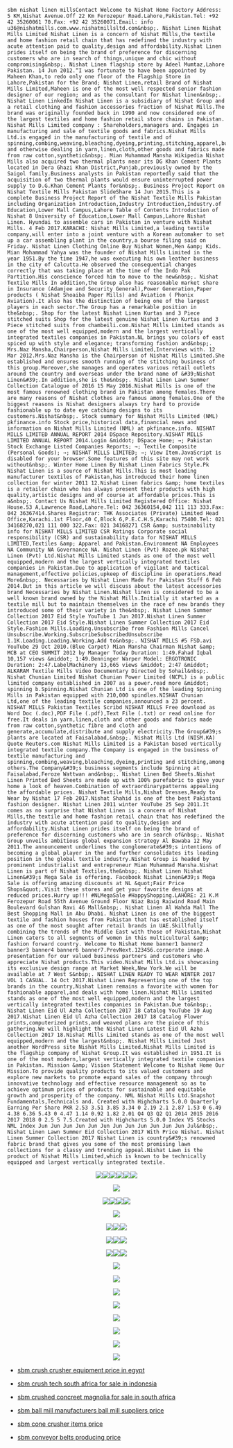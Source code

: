
```
sbm nishat linen millsContact Welcome to Nishat Home Factory Address: 5 KM,Nishat Avenue.Off 22 Km Ferozepur Road.Lahore,Pakistan.Tel: +92 42 35260061 70.Fax: +92 42 35260071.Email: info u36@nishatmills.com.www.nishatmillsltd.com&nbsp;. Nishat Linen Nishat Mills Limited Nishat Linen is a concern of Nishat Mills,the textile and home fashion retail chain that has redefined the industry with acute attention paid to quality,design and affordability.Nishat Linen prides itself on being the brand of preference for discerning customers who are in search of things,unique and chic without compromising&nbsp;. Nishat Linen flagship store by Adeel Mumtaz,Lahore Pakistan. 14 Jun 2012.“I was fortunate to have been appointed by Maheen Khan,to redo only one floor of the Flagship Store in Lahore,Pakistan for the Brand; Nishat Linen,retail Brand of Nishat Mills Limited,Maheen is one of the most well respected senior fashion designer of our region; and as the consultant for Nishat linen&nbsp;. Nishat Linen LinkedIn Nishat Linen is a subsidiary of Nishat Group and a retail clothing and fashion accessories fraction of Nishat Mills.The brand was originally founded back in 1990 and now considered one of the largest textiles and home fashion retail store chains in Pakistan. Nishat Mills Limited company : Shareholders,managers and. Engages in manufacturing and sale of textile goods and fabrics.Nishat Mills Ltd.is engaged in the manufacturing of textile and of spinning,combing,weaving,bleaching,dyeing,printing,stitching,apparel,buying,selling and otherwise dealing in yarn,linen,cloth,other goods and fabrics made from raw cotton,synthetic&nbsp;. Mian Muhammad Mansha Wikipedia Nishat Mills also acquired two thermal plants near its DG Khan Cement Plants located in Dera Ghazi Khan District,Punjab,previously owned by the Saigol family.Business analysts in Pakistan reportedly said that the acquisition of two thermal plants would ensure uninterrupted power supply to D.G.Khan Cement Plants for&nbsp;. Business Project Report on Nishat Textile Mills Pakistan SlideShare 14 Jun 2015.This is a complete Business Project Report of the Nishat Textile Mills Pakistan including Organization Introduction,Industry Introduction,Industry.of Education,Lower Mall Campus,Lahore Table of Contents Introduction of Nishat 8 University of Education,Lower Mall Campus,Lahore Nishat Linen. Hyundai to assemble cars in Pakistan in venture with Nishat Mills. 4 Feb 2017.KARACHI: Nishat Mills Limited,a leading textile company,will enter into a joint venture with a Korean automaker to set up a car assembling plant in the country,a bourse filing said on Friday. Nishat Linen Clothing Online Buy Nishat Women,Men &amp; Kids. Mian Mohammad Yahya was the founder of Nishat Mills Limited in the year 1951.By the time 1947,he was executing his own leather business in the city of Calcutta.He observed the consequential changes correctly that was taking place at the time of the Indo Pak Partition.His conscience forced him to move to the new&nbsp;. Nishat Textile Mills In addition,the Group also has reasonable market share in Insurance (Adamjee and Security General),Power Generation,Paper products ( Nishat Shoaiba Paper Mills) and Aviation ( Phonix Aviation).It also has the distinction of being one of the largest players in each sector.The Group has a remarkable position in the&nbsp;. Shop for the latest Nishat Linen Kurtas and 3 Piece stitched suits Shop for the latest genuine Nishat Linen Kurtas and 3 Piece stitched suits from chambeili.com.Nishat Mills Limited stands as one of the most well equipped,modern and the largest vertically integrated textiles companies in Pakistan.NL brings you colors of east spiced up with style and elegance; transforming fashion and&nbsp;. Mrs.Naz Mansha,Chairperson,Nishat Mills Limited,Interviews with. 12 Mar 2012.Mrs.Naz Mansha is the Chairperson of Nishat Mills Limited.She established and ensures smooth running of the stitching business of this group.Moreover,she manages and operates various retail outlets around the country and overseas under the brand name of &#39;Nishat Linen&#39;.In addition,she is the&nbsp;. Nishat Linen Lawn Summer Collection Catalogue of 2016 15 May 2016.Nishat Mills is one of the most famous renowned clothing brand in Pakistan among females.There are many reasons of Nishat clothes are famous among females.One of the biggest reasons is Nishat designers always try hard to provide fashionable up to date eye catching designs to its customers.Nishat&nbsp;. Stock summary for Nishat Mills Limited (NML) pkfinance.info Stock price,historical data,financial news and information on Nishat Mills Limited (NML) at pkfinance.info. NISHAT MILLS LIMITED ANNUAL REPORT 2014 DSpace Repository.NISHAT MILLS LIMITED ANNUAL REPORT 2014.Login &middot; DSpace Home; →; Pakistan Stock Exchange Listed Companies Reports; →; Textile Composite (Personal Goods); →; NISHAT MILLS LIMITED; →; View Item.JavaScript is disabled for your browser.Some features of this site may not work without&nbsp;. Winter Home Linen By Nishat Linen Fabrics Style.Pk Nishat Linen is a source of Nishat Mills.This is most leading manufacturer textiles of Pakistan,has introduced their home linen collection for winter 2011 12.Nishat Linen fabrics &amp; home textiles is a retailer chain who has always present their products with high quality,artistic designs and of course at affordable prices.This is a&nbsp;. Contact Us Nishat Mills Limited Registered Office: Nishat House.53 A,Lawrence Road,Lahore.Tel: 042 36360154,042 111 113 333.Fax: 042 36367414.Shares Registrar: THK Associates (Private) Limited Head Office,Karachi.1st Floor,40 C,Block 6,P.E.C.H.S,Karachi 75400.Tel: 021 34168270,021 111 000 322.Fax: 021 34168271 CSR &amp; sustainability info for NISHAT MILLS LIMITED CSR Ratings Corporate social responsibility (CSR) and sustainability data for NISHAT MILLS LIMITED,Textiles &amp; Apparel and Pakistan.Environment NA Employees NA Community NA Governance NA. Nishat Linen (Pvt) Rozee.pk Nishat Linen (Pvt) Ltd.Nishat Mills Limited stands as one of the most well equipped,modern and the largest vertically integrated textiles companies in Pakistan.Due to application of vigilant and tactical management,effective policies,upkeep of discipline in operations.Read More&nbsp;. Necessaries by Nishat Linen Made For Pakistan Stuff 6 Feb 2014.But in this article we will discuss about the latest accessories brand Necessaries by Nishat Linen.Nishat linen is considered to be a well known brand owned by the Nishat Mills.Initially it started as a textile mill but to maintain themselves in the race of new brands they introduced some of their variety in the&nbsp;. Nishat Linen Summer Collection 2017 Eid Style YouTube 1 Jun 2017.Nishat Linen Summer Collection 2017 Eid Style.Nishat Linen Summer Collection 2017 Eid Style.Fashion Mills.Loading.Unsubscribe from Fashion Mills Cancel Unsubscribe.Working.SubscribeSubscribedUnsubscribe 1.1K.Loading.Loading.Working.Add to&nbsp;. NISHAT MILLS #5 FSD.avi YouTube 29 Oct 2010.(Blue Carpet) Mian Mansha Chairman Nishat &amp; MCB at CEO SUMMIT 2012 by Manager Today Duration: 1:49.Fahad Iqbal 10,157 views &middot; 1:49.Benninger Warper Model: ERGOTRONIC Duration: 2:47.LabelMachinery 13,665 views &middot; 2:47 &middot; ALKARAM Textile Mills Video Documentary Directed by Sohail&nbsp;. Nishat Chunian Limited Nishat Chunian Power Limited (NCPL) is a public limited company established in 2007 as a power.read more &middot; spinning b.Spinning.Nishat Chunian Ltd is one of the leading Spinning Mills in Pakistan equipped with 210,000 spindles.NISHAT Chunian Ltd,one of the leading textile companies,announced a 23 percent. NISHAT MILLS Pakistan Textiles Scribd NISHAT MILLS Free download as Word Doc (.doc),PDF File (.pdf),Text File (.txt) or read online for free.It deals in yarn,linen,cloth and other goods and fabrics made from raw cotton,synthetic fibre and cloth and generate,accumulate,distribute and supply electricity.The Group&#39;s plants are located at Faisalabad,&nbsp;. Nishat Mills Ltd (NISM.KA) Quote Reuters.com Nishat Mills Limited is a Pakistan based vertically integrated textile company.The Company is engaged in the business of textile manufacturing and spinning,combing,weaving,bleaching,dyeing,printing and stitching,among others.The Company&#39;s business segments include Spinning at Faisalabad,Feroze Wattwan and&nbsp;. Nishat Linen Bed Sheets.Nishat Linen Printed Bed Sheets are made up with 100% purefabric to give your home a look of heaven.Combination of extraordinarypatterns appealing the affordable prices. Nishat Textile Mills,Nishat Dresses,Ready to Wear by Nishat 17 Feb 2017.Nishat Shahid is one of the best Pakistani fashion designer. Nishat Linen 2011 winter YouTube 25 Sep 2011.It comes as no surprise that Nishat Linen is a concern of Nishat Mills,the textile and home fashion retail chain that has redefined the industry with acute attention paid to quality,design and affordability.Nishat Linen prides itself on being the brand of preference for discerning customers who are in search of&nbsp;. Nishat Group unveils ambitious global expansion strategy Al Bawaba 12 May 2011.The announcement underlines the conglomerate&#39;s intentions of becoming a global player in the and further consolidates its leading position in the global textile industry.Nishat Group is headed by prominent industrialist and entrepreneur Mian Muhammad Mansha.Nishat Linen is part of Nishat Textiles,the&nbsp;. Nishat Linen Nishat Linen&#39;s Mega Sale is offering. Facebook Nishat Linen&#39;s Mega Sale is offering amazing discounts at NL &quot;Fair Price Shops&quot;.Visit these stores and get your favorite designs at reduced prices.Hurry up!!! #NLMegaSale #HappyShopping.LAHORE: 21 K.M Ferozepur Road 55th Avenue Ground Floor Niaz Baig Raiwind Road Main Boulevard Gulshan Ravi 46 Mall&nbsp;. Nishat Linen Al Wahda Mall The Best Shopping Mall in Abu Dhabi. Nishat Linen is one of the biggest textile and fashion houses from Pakistan that has established itself as one of the most sought after retail brands in UAE.Skillfully combining the trends of the Middle East with those of Pakistan,Nishat Linen caters to all segments of women in this multicultural &amp; fashion forward country. Welcome to Nishat Home banner1 banner2 banner3 banner4 banner6 banner7.PrevNext.123456.corporate image.A presentation for our valued business partners and customers who appreciate Nishat products.This video.Nishat Mills Ltd.is showcasing its exclusive design range at Market Week,New York.We will be available at 7 West S&nbsp;. NISHAT LINEN READY TO WEAR WINTER 2017 VOL 1 CASUAL. 14 Oct 2017.Nishat Linen Representing one of the top brands in the country,Nishat Linen remains a favorite with women for fashionable apparel,and deals with home linen.Nishat Mills Limited stands as one of the most well equipped,modern and the largest vertically integrated textiles companies in Pakistan.Due to&nbsp;. Nishat Linen Eid Ul Azha Collection 2017 18 Catalog YouTube 19 Aug 2017.Nishat Linen Eid Ul Azha Collection 2017 18 Catalog Flower prints,computerized prints,and weaved plans are the piece of this gathering.We will highlight the Nishat Linen Latest Eid Ul Azha Collection 2017 18.Nishat Mills Limited stands as one of the most well equipped,modern and the largest&nbsp;. Nishat Mills Limited Just another WordPress site Nishat Mills Limited.Nishat Mills Limited is the flagship company of Nishat Group.It was established in 1951.It is one of the most modern,largest vertically integrated textile companies in Pakistan. Mission &amp; Vision Statement Welcome to Nishat Home Our Mission.To provide quality products to its valued customers and explore new markets to promote expand sales of the company through innovative technology and effective resource management so as to achieve optimum prices of products for sustainable and equitable growth and prosperity of the company. NML Nishat Mills Ltd.Snapshot Fundamentals,Technicals and. Created with Highcharts 5.0.0 Quarterly Earning Per Share PKR 2.53 3.51 3.85 3.34 0 2.19 2.1 2.87 1.53 0 6.49 4.38 6.36 5.43 0 4.47 1.14 0.92 1.82 2.01 Q4 Q3 Q2 Q1 2014 2015 2016 2017 2018 0 2.5 5 7.5.Created with Highcharts 5.0.0 Index VS Stocks NML Index Jun Jun Jun Jun Jun Jun Jun Jun Jun Jun Jun Jun Jul&nbsp;. Nishat Linen Lawn Summer Eid Collection 2017 With Price Nishat. Nishat Linen Summer Collection 2017 Nishat Linen is country&#39;s renowned fabric brand that gives you some of the most promising lawn collections for a classy and trending appeal.Nishat Lawn is the product of Nishat Mills Limited,which is known to be technically equipped and largest vertically integrated textile. 
```

<div align="center">
  
<a rel="nofollow" href="https://m.shibang-china.com?f=github&k=sbm+nishat+linen+mills"><img src="https://static.shibang-china.com/en/l.png"></a><img src="https://static.shibang-china.com/en/hw.png"><a rel="nofollow" href="https://m.shibang-china.com/product/?f=github&k=sbm+nishat+linen+mills"><img src="https://static.shibang-china.com/en/p.png"></a><a rel="nofollow" href="https://m.shibang-china.com/cases/?f=github&k=sbm+nishat+linen+mills"><img src="https://static.shibang-china.com/en/c.png"></a><a rel="nofollow" href="https://m.shibang-china.com/news/?f=github&k=sbm+nishat+linen+mills"><img src="https://static.shibang-china.com/en/n.png"></a><a rel="nofollow" href="https://m.shibang-china.com?f=github&k=sbm+nishat+linen+mills"><img src="https://static.shibang-china.com/en/m.png"></a>

<a rel="nofollow" href="https://m.shibang-china.com/product/?f=github&k=sbm+nishat+linen+mills"><img src="https://static.shibang-china.com/en/b.jpg"></a>
  
<a rel="nofollow" href="https://m.shibang-china.com/solution-aggregate.html?f=github&k=sbm+nishat+linen+mills"><img src="https://static.shibang-china.com/en/a.jpg"></a><a rel="nofollow" href="https://m.shibang-china.com/solution-mine.html?f=github&k=sbm+nishat+linen+mills"><img src="https://static.shibang-china.com/en/m.jpg"></a><a rel="nofollow" href="https://m.shibang-china.com/solution-mill.html?f=github&k=sbm+nishat+linen+mills"><img src="https://static.shibang-china.com/en/g.jpg"></a><a rel="nofollow" href="https://m.shibang-china.com/solution-epc.html?f=github&k=sbm+nishat+linen+mills"><img src="https://static.shibang-china.com/en/e.jpg"></a>

<a rel="nofollow" href="https://m.shibang-china.com/product/?f=github&k=sbm+nishat+linen+mills"><img src="https://static.shibang-china.com/en/a-p.png"></a>

<a rel="nofollow" href="https://m.shibang-china.com/product/crusher/c6x.html?f=github&k=sbm+nishat+linen+mills"><img src="https://static.shibang-china.com/en/j.jpg"></a><a rel="nofollow" href="https://m.shibang-china.com/product/crusher/ci5x.html?f=github&k=sbm+nishat+linen+mills"><img src="https://static.shibang-china.com/en/i.jpg"></a><a rel="nofollow" href="https://m.shibang-china.com/product/crusher/hst.html?f=github&k=sbm+nishat+linen+mills"><img src="https://static.shibang-china.com/en/c.jpg"></a>

<a rel="nofollow" href="https://m.shibang-china.com/product/mill/mtw.html?f=github&k=sbm+nishat+linen+mills"><img src="https://static.shibang-china.com/en/mtw.jpg"></a><a rel="nofollow" href="https://m.shibang-china.com/product/mill/scm.html?f=github&k=sbm+nishat+linen+mills"><img src="https://static.shibang-china.com/en/scm.jpg"></a><a rel="nofollow" href="https://m.shibang-china.com/product/mill/lm.html?f=github&k=sbm+nishat+linen+mills"><img src="https://static.shibang-china.com/en/lm.jpg"></a>

<a rel="nofollow" href="https://m.shibang-china.com/product/sand/vsi6x.html?f=github&k=sbm+nishat+linen+mills"><img src="https://static.shibang-china.com/en/6x.jpg"></a><a rel="nofollow" href="https://m.shibang-china.com/product/sand/vu.html?f=github&k=sbm+nishat+linen+mills"><img src="https://static.shibang-china.com/en/vu.jpg"></a><a rel="nofollow" href="https://m.shibang-china.com/product/mobile/klun.html?f=github&k=sbm+nishat+linen+mills"><img src="https://static.shibang-china.com/en/k.jpg"></a>

<a rel="nofollow" href="https://m.shibang-china.com/cases/?f=github&k=sbm+nishat+linen+mills"><img src="https://static.shibang-china.com/en/case.png"></a>

<a rel="nofollow" href="https://m.shibang-china.com/cases/aggregate/202.html?f=github&k=sbm+nishat+linen+mills"><img src="https://static.shibang-china.com/en/c-1.jpg"></a>

<a rel="nofollow" href="https://m.shibang-china.com/cases/aggregate/203.html?f=github&k=sbm+nishat+linen+mills"><img src="https://static.shibang-china.com/en/c-2.jpg"></a>

<a rel="nofollow" href="https://m.shibang-china.com/cases/mill/123.html?f=github&k=sbm+nishat+linen+mills"><img src="https://static.shibang-china.com/en/c-3.jpg"></a>

<a rel="nofollow" href="https://m.shibang-china.com/contact_us.html?f=github&k=sbm+nishat+linen+mills"><img src="https://static.shibang-china.com/en/contact.png"></a>

<a rel="nofollow" href="https://swt.shibang-china.com/?f=github&k=sbm+nishat+linen+mills"><img src="https://static.shibang-china.com/en/chat.png"></a>

<a rel="nofollow" href="https://whatsapp.shibangsoft.com/WhatsApp.php?f=github&k=sbm+nishat+linen+mills"><img src="https://static.shibang-china.com/en/whatsapp.png"></a>

<a rel="nofollow" href="https://m.shibang-china.com/?f=github&k=sbm+nishat+linen+mills"><img src="https://static.shibang-china.com/en/website.png"></a>

</div>


* [sbm crush crusher equipment price in egypt](sbm%20crush%20crusher%20equipment%20price%20in%20egypt.md)

* [sbm crush tech south africa for sale in indonesia](sbm%20crush%20tech%20south%20africa%20for%20sale%20in%20indonesia.md)

* [sbm crushed concreet magnolia for sale in south africa](sbm%20crushed%20concreet%20magnolia%20for%20sale%20in%20south%20africa.md)

* [sbm ball mill manufacturers ball mill suppliers price](sbm%20ball%20mill%20manufacturers%20ball%20mill%20suppliers%20price.md)

* [sbm cone crusher items price](sbm%20cone%20crusher%20items%20price.md)

* [sbm conveyor belts producing price](sbm%20conveyor%20belts%20producing%20price.md)